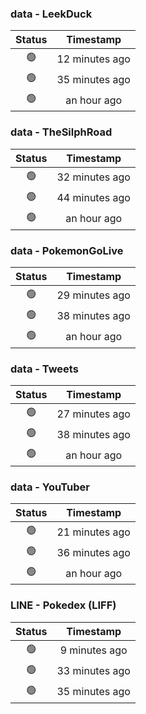 ### data - LeekDuck
| Status | Timestamp |
|:------:|:---------:|
| 🟢 | 12 minutes ago |
| 🟢 | 35 minutes ago |
| 🟢 | an hour ago |

### data - TheSilphRoad
| Status | Timestamp |
|:------:|:---------:|
| 🟢 | 32 minutes ago |
| 🟢 | 44 minutes ago |
| 🟢 | an hour ago |

### data - PokemonGoLive
| Status | Timestamp |
|:------:|:---------:|
| 🟢 | 29 minutes ago |
| 🟢 | 38 minutes ago |
| 🟢 | an hour ago |

### data - Tweets
| Status | Timestamp |
|:------:|:---------:|
| 🟢 | 27 minutes ago |
| 🟢 | 38 minutes ago |
| 🟢 | an hour ago |

### data - YouTuber
| Status | Timestamp |
|:------:|:---------:|
| 🟢 | 21 minutes ago |
| 🟢 | 36 minutes ago |
| 🟢 | an hour ago |

### LINE - Pokedex (LIFF)
| Status | Timestamp |
|:------:|:---------:|
| 🟢 | 9 minutes ago |
| 🟢 | 33 minutes ago |
| 🟢 | 35 minutes ago |

